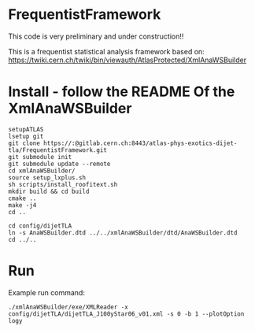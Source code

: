 # FrequentistFramework
This code is very preliminary and under construction!!

This is a frequentist statistical analysis framework based on:
https://twiki.cern.ch/twiki/bin/viewauth/AtlasProtected/XmlAnaWSBuilder

# Install - follow the README Of the XmlAnaWSBuilder
```
setupATLAS
lsetup git
git clone https://:@gitlab.cern.ch:8443/atlas-phys-exotics-dijet-tla/FrequentistFramework.git
git submodule init
git submodule update --remote
cd xmlAnaWSBuilder/
source setup_lxplus.sh
sh scripts/install_roofitext.sh
mkdir build && cd build
cmake ..
make -j4
cd ..
```

```
cd config/dijetTLA
ln -s AnaWSBuilder.dtd ../../xmlAnaWSBuilder/dtd/AnaWSBuilder.dtd 
cd ../..
```

# Run
Example run command:
```
./xmlAnaWSBuilder/exe/XMLReader -x config/dijetTLA/dijetTLA_J100yStar06_v01.xml -s 0 -b 1 --plotOption logy
```
